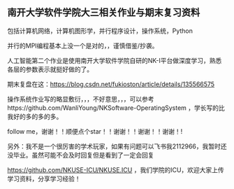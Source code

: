 ## 南开大学软件学院大三相关作业与期末复习资料

包括计算机网络，计算机图形学，并行程序设计，操作系统，Python

并行的MPI编程基本上没一个是对的，，谨慎借鉴/抄袭。

人工智能第二个作业是使用南开大学软件学院自研的NK-I平台做深度学习，熟悉各层的参数表示就挺好做的了。

期末复盘在这：https://blog.csdn.net/fukioston/article/details/135566575

操作系统作业写的略显敷衍，，，不好意思，，，可以参考https://github.com/WanliYoung/NKSoftware-OperatingSystem
，学长写的比我好的多的多的多。

follow me，谢谢！！顺便点个star！！谢谢！！谢谢！！谢谢！!

另外：我不是一个很厉害的学术玩家，如果有问题可以飞书我2112966，我暂时还没毕业。虽然可能不会及时回复但是看到了一定会回复

https://github.com/NKUSE-ICU/NKUSE.ICU ，我们学院的ICU，欢迎大家上传学习资料，分享学习经验！
